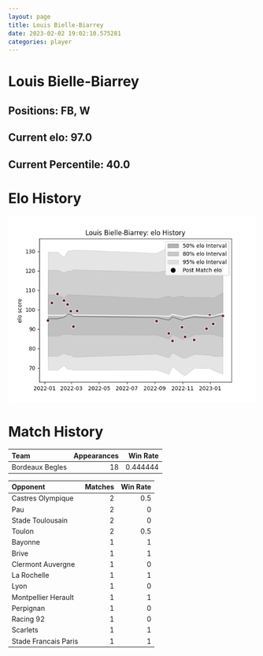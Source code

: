 ```yaml
---  
layout: page  
title: Louis Bielle-Biarrey  
date: 2023-02-02 19:02:10.575281  
categories: player  
---
```

# Louis Bielle-Biarrey

## Positions: FB, W

## Current elo: 97.0

## Current Percentile: 40.0

# Elo History


![elo history](history_LouisBielle-Biarrey.png)
# Match History


| Team            |   Appearances |   Win Rate |
|:----------------|--------------:|-----------:|
| Bordeaux Begles |            18 |   0.444444 |

| Opponent             |   Matches |   Win Rate |
|:---------------------|----------:|-----------:|
| Castres Olympique    |         2 |        0.5 |
| Pau                  |         2 |        0   |
| Stade Toulousain     |         2 |        0   |
| Toulon               |         2 |        0.5 |
| Bayonne              |         1 |        1   |
| Brive                |         1 |        1   |
| Clermont Auvergne    |         1 |        0   |
| La Rochelle          |         1 |        1   |
| Lyon                 |         1 |        0   |
| Montpellier Herault  |         1 |        1   |
| Perpignan            |         1 |        0   |
| Racing 92            |         1 |        0   |
| Scarlets             |         1 |        1   |
| Stade Francais Paris |         1 |        1   |